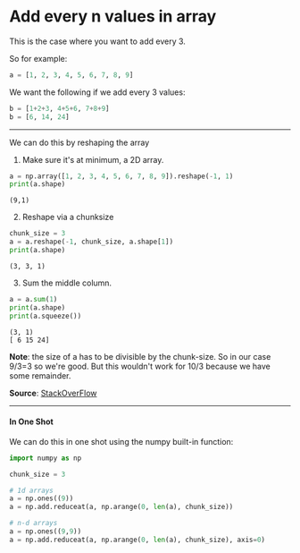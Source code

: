 # Add every n values in array

This is the case where you want to add every 3.

So for example:

```python
a = [1, 2, 3, 4, 5, 6, 7, 8, 9]
```

We want the following if we add every 3 values:

```python
b = [1+2+3, 4+5+6, 7+8+9]
b = [6, 14, 24]
```

---

We can do this by reshaping the array


1. Make sure it's at minimum, a 2D array.

```python
a = np.array([1, 2, 3, 4, 5, 6, 7, 8, 9]).reshape(-1, 1)
print(a.shape)
```

```
(9,1)
```

2. Reshape via a chunksize

```python
chunk_size = 3
a = a.reshape(-1, chunk_size, a.shape[1])
print(a.shape)
```

```
(3, 3, 1)
```

3. Sum the middle column.

```python
a = a.sum(1)
print(a.shape)
print(a.squeeze())
```

```
(3, 1)
[ 6 15 24]
```

**Note**: the size of a has to be divisible by the chunk-size. So in our case 9/3=3 so we're good. But this wouldn't work for 10/3 because we have some remainder.

**Source**: [StackOverFlow](https://stackoverflow.com/questions/52240535/numpy-undestand-how-to-sum-every-n-values-in-an-array-matrix)

---

#### In One Shot


We can do this in one shot using the numpy built-in function:

```python
import numpy as np

chunk_size = 3

# 1d arrays
a = np.ones((9))
a = np.add.reduceat(a, np.arange(0, len(a), chunk_size))

# n-d arrays
a = np.ones((9,9))
a = np.add.reduceat(a, np.arange(0, len(a), chunk_size), axis=0)
```